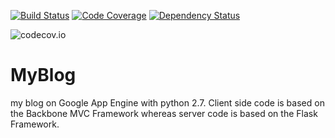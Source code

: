 
[![Build Status](https://travis-ci.org/aarsakian/blog.svg?branch=master)](https://travis-ci.org/aarsakian/blog)
[![Code Coverage](https://img.shields.io/codecov/c/github/aarsakian/blog/master.svg)](https://codecov.io/github/aarsakian/blog?branch=master)
[![Dependency Status](https://dependencyci.com/github/aarsakian/blog/badge)](https://dependencyci.com/github/aarsakian/blog)

![codecov.io](https://codecov.io/github/aarsakian/blog/branch.svg?branch=master)

MyBlog
======

my blog on Google App Engine with python 2.7.
Client side code is based on the Backbone MVC Framework whereas server code is based on the Flask Framework.
